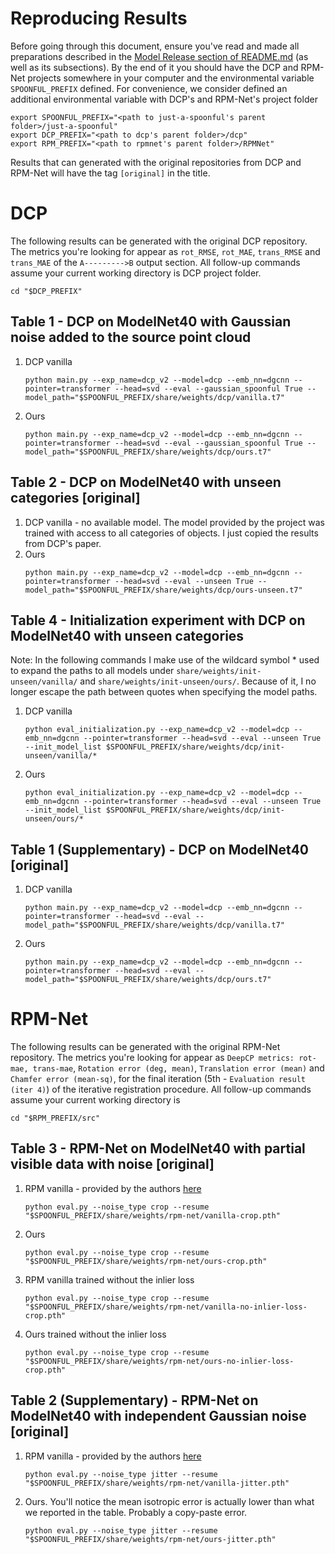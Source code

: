 # Reproducing Results

Before going through this document, ensure you've read and made all preparations described in the [Model Release section of README.md](../README.md#model-release) (as well as its subsections). By the end of it you should have the DCP and RPM-Net projects somewhere in your computer and the environmental variable `SPOONFUL_PREFIX` defined. For convenience, we consider defined an additional environmental variable with DCP's and RPM-Net's project folder
```shell
export SPOONFUL_PREFIX="<path to just-a-spoonful's parent folder>/just-a-spoonful"
export DCP_PREFIX="<path to dcp's parent folder>/dcp"
export RPM_PREFIX="<path to rpmnet's parent folder>/RPMNet"
```

Results that can generated with the original repositories from DCP and RPM-Net will have the tag `[original]` in the title.

# DCP

The following results can be generated with the original DCP repository. The metrics you're looking for appear as `rot_RMSE`, `rot_MAE`, `trans_RMSE` and `trans_MAE` of the `A--------->B` output section. All follow-up commands assume your current working directory is DCP project folder.
```shell
cd "$DCP_PREFIX"
```

## Table 1 - DCP on ModelNet40 with Gaussian noise added to the source point cloud

1. DCP vanilla
    ```shell
    python main.py --exp_name=dcp_v2 --model=dcp --emb_nn=dgcnn --pointer=transformer --head=svd --eval --gaussian_spoonful True --model_path="$SPOONFUL_PREFIX/share/weights/dcp/vanilla.t7"
    ```
2. Ours
    ```shell
    python main.py --exp_name=dcp_v2 --model=dcp --emb_nn=dgcnn --pointer=transformer --head=svd --eval --gaussian_spoonful True --model_path="$SPOONFUL_PREFIX/share/weights/dcp/ours.t7"
    ```

## Table 2 - DCP on ModelNet40 with unseen categories [original]

1. DCP vanilla - no available model. The model provided by the project was trained with access to all categories of objects. I just copied the results from DCP's paper.
2. Ours
    ```shell
    python main.py --exp_name=dcp_v2 --model=dcp --emb_nn=dgcnn --pointer=transformer --head=svd --eval --unseen True --model_path="$SPOONFUL_PREFIX/share/weights/dcp/ours-unseen.t7"
    ```

## Table 4 - Initialization experiment with DCP on ModelNet40 with unseen categories

Note: In the following commands I make use of the wildcard symbol * used to expand the paths to all models under `share/weights/init-unseen/vanilla/` and `share/weights/init-unseen/ours/`. Because of it, I no longer escape the path between quotes when specifying the model paths.

1. DCP vanilla
    ```shell
    python eval_initialization.py --exp_name=dcp_v2 --model=dcp --emb_nn=dgcnn --pointer=transformer --head=svd --eval --unseen True --init_model_list $SPOONFUL_PREFIX/share/weights/dcp/init-unseen/vanilla/*
    ```
2. Ours
    ```shell
    python eval_initialization.py --exp_name=dcp_v2 --model=dcp --emb_nn=dgcnn --pointer=transformer --head=svd --eval --unseen True --init_model_list $SPOONFUL_PREFIX/share/weights/dcp/init-unseen/ours/*
    ```

## Table 1 (Supplementary) - DCP on ModelNet40 [original]

1. DCP vanilla
    ```shell
    python main.py --exp_name=dcp_v2 --model=dcp --emb_nn=dgcnn --pointer=transformer --head=svd --eval --model_path="$SPOONFUL_PREFIX/share/weights/dcp/vanilla.t7"
    ```

2. Ours
    ```shell
    python main.py --exp_name=dcp_v2 --model=dcp --emb_nn=dgcnn --pointer=transformer --head=svd --eval --model_path="$SPOONFUL_PREFIX/share/weights/dcp/ours.t7"
    ```


# RPM-Net

The following results can be generated with the original RPM-Net repository. The metrics you're looking for appear as `DeepCP metrics: rot-mae, trans-mae`, `Rotation error (deg, mean)`, `Translation error (mean)` and `Chamfer error (mean-sq)`, for the final iteration (5th - `Evaluation result (iter 4)`) of the iterative registration procedure.
All follow-up commands assume your current working directory is
```shell
cd "$RPM_PREFIX/src"
```

## Table 3 - RPM-Net on ModelNet40 with partial visible data with noise [original]

1. RPM vanilla - provided by the authors [here](https://drive.google.com/drive/folders/1CqbcyJ8cwIqTeuv6kRWsnUoYUY46ewb9)
    ```shell
    python eval.py --noise_type crop --resume "$SPOONFUL_PREFIX/share/weights/rpm-net/vanilla-crop.pth"
    ```
2. Ours
    ```shell
    python eval.py --noise_type crop --resume "$SPOONFUL_PREFIX/share/weights/rpm-net/ours-crop.pth"
    ```
3. RPM vanilla trained without the inlier loss
    ```shell
    python eval.py --noise_type crop --resume "$SPOONFUL_PREFIX/share/weights/rpm-net/vanilla-no-inlier-loss-crop.pth"
    ```
4. Ours trained without the inlier loss
    ```shell
    python eval.py --noise_type crop --resume "$SPOONFUL_PREFIX/share/weights/rpm-net/ours-no-inlier-loss-crop.pth"
    ```

## Table 2 (Supplementary) - RPM-Net on ModelNet40 with independent Gaussian noise [original]

1. RPM vanilla - provided by the authors [here](https://drive.google.com/uc?id=1cvgpWG93Tb2z_xH8JTXYtKlIzXe_o5ri)
    ```shell
    python eval.py --noise_type jitter --resume "$SPOONFUL_PREFIX/share/weights/rpm-net/vanilla-jitter.pth"
    ```
2. Ours. You'll notice the mean isotropic error is actually lower than what we reported in the table. Probably a copy-paste error.
    ```shell
    python eval.py --noise_type jitter --resume "$SPOONFUL_PREFIX/share/weights/rpm-net/ours-jitter.pth"
    ```
